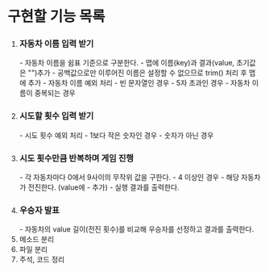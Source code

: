 <h1>구현할 기능 목록</h1>

1. <h3>자동차 이름 입력 받기</h3>
    - 자동차 이름을 쉼표 기준으로 구분한다.
      - 맵에 이름(key)과 결과(value, 초기값은 "")추가
        - 공백값으로만 이루어진 이름은 설정할 수 없으므로 trim() 처리 후 맵에 추가
    - 자동차 이름 예외 처리
      - 빈 문자열인 경우
      - 5자 초과인 경우
      - 자동차 이름이 중복되는 경우
2. <h3>시도할 횟수 입력 받기</h3>
   - 시도 횟수 예외 처리
     - 1보다 작은 숫자인 경우
     - 숫자가 아닌 경우
3. <h3>시도 횟수만큼 반복하며 게임 진행</h3>
    - 각 자동차마다 0에서 9사이의 무작위 값을 구한다.
      - 4 이상인 경우
        - 해당 자동차가 전진한다. (value에 - 추가)
    - 실행 결과를 출력한다.
4. <h3>우승자 발표</h3>
   - 자동차의 value 길이(전진 횟수)를 비교해 우승자를 선정하고 결과를 출력한다.
5. 메소드 분리
6. 파일 분리
7. 주석, 코드 정리
